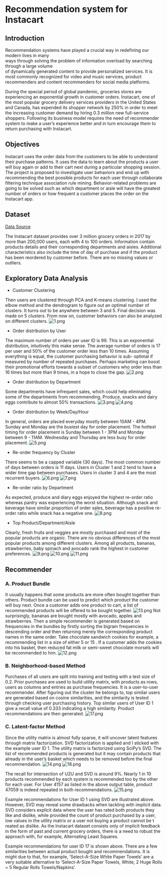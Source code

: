 # Recommendation system for Instacart

## Introduction 

Recommendation systems have played a crucial way in redefining our modern lives in many  
ways through solving the problem of information overload by searching through a large volume  
of dynamically generated content to provide personalized services. It is most commonly 
recognized for video and music services, product recommenders and content recommenders 
for social media platforms.

During the special period of global pandemic, groceries stores are experiencing an exponential 
growth in customer orders. Instacart, one of the most popular grocery delivery services 
providers in the United States and Canada, has expended its shopper network by 250% in order 
to meet the increasing customer demand by hiring 0.3 million new full-service shoppers. 
Following its business model requires the need of recommender system  to make a user’s 
experience better and in turn encourage them to return purchasing with Instacart.

## Objectives

Instacart uses the order data from the customers to be able to understand their purchase 
patterns. It uses the data to learn about the products a user will buy again or add to their cart
next during a particular shopping session. The project is proposed to investigate user behaviors 
and  end up with recommending the best possible products for each user through collaborate 
filtering technique association rule mining. Behavior-related problems are going to be solved 
such as which department or aisle will have the greatest number of orders or how frequent a 
customer places the order on the Instacart app.

## Dataset

[Data Source](https://www.kaggle.com/c/instacart-market-basket-analysis/data)

The Instacart dataset provides over 3 million grocery orders in 2017 by more than 200,000
users, each with 4 to 100 orders. Information contain products details and their corresponding
departments and aisles. Additional characteristics also include the time of day of purchase and
if the product has been reordered by customer before. There are no missing values or outliers.

## Exploratory Data Analysis

* Customer Clustering 

Then users are clustered through PCA and K-means clustering. I used the elbow method and the 
dendrogram to figure out an optimal number of clusters. It turns out to be anywhere between 3 
and 5. Final decision was made on 5 clusters. From now on, customer behaviors can also be 
analyzed on different clusters. 
![1.png](https://github.com/ShengyuHu/EE629/blob/master/Project/Images/1.png)

* Order distribution by User 

The maximum number of orders per user ID is 99. This is an exponential distribution, intuitively 
this make sense. The average number of orders is 17 per user and 50% of the customer order 
less than 10 times. Assuming everything is equal, the customer purchasing behavior is sub-
optimal if measured by number of repeated purchases. Perhaps marketing can boost their 
promotional efforts towards a subset of customers who order less than 16 times but more than 
9 times, in a hope to close the gap.
![2.png](https://github.com/ShengyuHu/EE629/blob/master/Project/Images/2.png)


* Order distribution by Department 

Some departments have infrequent sales, which could help eliminating some of the 
departments from recommending. Produce, snacks and dairy eggs contribute to almost 50% 
transactions.
![3.png](https://github.com/ShengyuHu/EE629/blob/master/Project/Images/3.png)
![4.png](https://github.com/ShengyuHu/EE629/blob/master/Project/Images/4.png)

* Order distribution by Week/Day/Hour

In general, orders are placed everyday mostly between 10AM - 4PM. Sunday and Monday are 
the busiest day for order placement. The hottest timing for order placement is Sunday between
1 - 3PM and Monday between 9 - 11AM. Wednesday and Thursday are less busy for order placement.
![5.png](https://github.com/ShengyuHu/EE629/blob/master/Project/Images/5.png)

* Re-order frequency by Cluster

There seems to be a capped variable (30 days). The most common number of days between
orders is 11 days. Users in Cluster 1 and 2 tend to have a wider time gap between purchases. 
Users in cluster 3 and 4 are the most recurrent buyers.
![6.png](https://github.com/ShengyuHu/EE629/blob/master/Project/Images/6.png)
![7.png](https://github.com/ShengyuHu/EE629/blob/master/Project/Images/7.png)

* Re-order ratio by Department

As expected, produce and diary eggs enjoyed the highest re-order ratio whereas pantry was 
experiencing the worst situation. Although snack and beverage have similar proportion of order 
sales, beverage has a positive re-order ratio while snack has a negative one.
![8.png](https://github.com/ShengyuHu/EE629/blob/master/Project/Images/8.png)

* Top Product/Department/Aisle

Clearly, fresh fruits and veggies are mostly purchased and most of the popular products are 
organic. There are no obvious differences of the most popular products among different 
clusters. Among all  products, bananas,  strawberries, baby spinach and avocado rank the 
highest in customer preferences.
![9.png](https://github.com/ShengyuHu/EE629/blob/master/Project/Images/9.png)
![10.png](https://github.com/ShengyuHu/EE629/blob/master/Project/Images/10.png)
![11.png](https://github.com/ShengyuHu/EE629/blob/master/Project/Images/11.png)

## Recommender

### A. Product Bundle

It usually happens that some products are more often bought together than others. Product 
bundle can be used to predict which product the customer will buy next. Once a customer adds
one product to cart, a list of recommended products will be offered to be bought together. 
![13.png](https://github.com/ShengyuHu/EE629/blob/master/Project/Images/13.png)
Not surprisingly, bananas are bought mostly with avocado, apples and strawberries. Then a
simple recommender is generated based on frequencies in the bundles by firstly sorting the
bigram frequencies in descending order and then returning merely the corresponding product 
names in the same order. Take chocolate sandwich cookies for example, a recommending list in 
a size of either 5 or 15 . If a customer adds the cookies into his basket, then 
reduced fat milk or semi-sweet chocolate morsels will be recommended to him. 
![12.png](https://github.com/ShengyuHu/EE629/blob/master/Project/Images/12.png)

### B. Neighborhood-based Method

Purchases of all users are split into training and testing with a test size of 0.2. Prior purchases 
are used to build utility matrix, with products as rows, users as columns and entries as purchase 
frequencies. 
It is a user-to-user recommender. After figuring out the cluster he belongs to, top similar users 
are generated based on cosine similarities, and the similarity is tested through checking user 
purchasing history. Top similar users of User ID 1 give a recall value of 0.333 indicating a high 
similarity. Product recommendations are then generated.
![17.png](https://github.com/ShengyuHu/EE629/blob/master/Project/Images/17.png)

### C. Latent-factor Method

Since the utility matrix is almost fully sparse, it will uncover latent features through matrix
factorization. SVD factorization is applied and I sticked with the example user ID 1. The utility 
matrix is factorized using SciPy’s SVD. The list of recommended products is generated but it 
may contain products that already in the user’s basket which needs to be removed before the 
final recommendation.
![14.png](https://github.com/ShengyuHu/EE629/blob/master/Project/Images/14.png)
![18.png](https://github.com/ShengyuHu/EE629/blob/master/Project/Images/18.png)

The recall for intersection of U2U and SVD is around 9%. Nearly 1 in 10 products recommended 
by each system is recommended too by the other for each user. For User 4157 as listed in the 
above output table, product 47059 is indeed repeated in both recommendations.
![15.png](https://github.com/ShengyuHu/EE629/blob/master/Project/Images/15.png)

Example recommendations for User ID 1 using SVD are illustrated above. However, SVD may
reveal some drawbacks when tackling with implicit data. SVD considers explicit data where the 
user has rated both products they like and dislike, while provided the count of product 
purchased by a user, low values in the utility matrix or a user not buying a product cannot be t
reated as dislike. As the Instacart dataset consists only of implicit feedback in the form of past 
and current grocery orders, there is a need to robust the approach with, for example,
Alternating Least Squares.


Example recommendations for user ID 17 is shown above. There are a few similarities between 
actual product bought and recommendations. It is might due to that, for example, ‘Select-A-Size
White Paper Towels’ are a very suitable alternative to ‘Select-A-Size Paper Towels, White, 2 
Huge Rolls = 5 Regular Rolls Towels/Napkins’.
